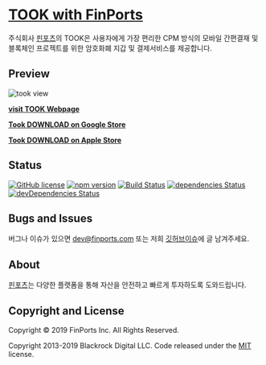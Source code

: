 # [TOOK with FinPorts](https://took.finports.com)

주식회사 [핀포츠](https://finports.com)의 TOOK은 사용자에게 가장 편리한 CPM 방식의 모바일 간편결재 및 블록체인 프로젝트를 위한 암호화폐 지갑 및 결제서비스를 제공합니다.

## Preview

![took view](https://user-images.githubusercontent.com/13456532/69022251-05b03a80-09fe-11ea-834a-de8774ab1fbb.png)

**[visit TOOK Webpage](https://took.finports.com)**

**[Took DOWNLOAD on Google Store](https://play.google.com/store/apps/details?id=com.finports.took)**

**[Took DOWNLOAD on Apple Store](https:took.finports.com)**

## Status

[![GitHub license](https://img.shields.io/badge/license-MIT-blue.svg)](https://raw.githubusercontent.com/BlackrockDigital/startbootstrap-new-age/master/LICENSE)
[![npm version](https://img.shields.io/npm/v/startbootstrap-new-age.svg)](https://www.npmjs.com/package/startbootstrap-new-age)
[![Build Status](https://travis-ci.org/BlackrockDigital/startbootstrap-new-age.svg?branch=master)](https://travis-ci.org/BlackrockDigital/startbootstrap-new-age)
[![dependencies Status](https://david-dm.org/BlackrockDigital/startbootstrap-new-age/status.svg)](https://david-dm.org/BlackrockDigital/startbootstrap-new-age)
[![devDependencies Status](https://david-dm.org/BlackrockDigital/startbootstrap-new-age/dev-status.svg)](https://david-dm.org/BlackrockDigital/startbootstrap-new-age?type=dev)

## Bugs and Issues

버그나 이슈가 있으면 dev@finports.com 또는 저희 [깃허브이슈](https://github.com/finports/MBY_Webpage/issues)에 글 남겨주세요.

## About

[핀포츠](https://finports.com)는 다양한 플랫폼을 통해 자산을 안전하고 빠르게 투자하도록 도와드립니다.

## Copyright and License

Copyright © 2019 FinPorts Inc. All Rights Reserved.

Copyright 2013-2019 Blackrock Digital LLC. Code released under the [MIT](https://github.com/BlackrockDigital/startbootstrap-new-age/blob/gh-pages/LICENSE) license.
